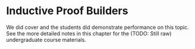 # Inductive Proof Builders

We did cover and the students did demonstrate performance on this topic. See the more
detailed notes in this chapter for the (TODO: Still raw) undergraduate course materials.